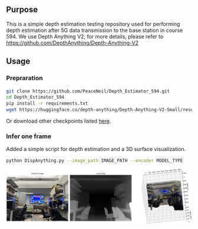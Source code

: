 ## Purpose
This is a simple depth estimation testing repository used for performing depth estimation after 5G data transmission to the base station in course 594. We use Depth Anything V2; for more details, please refer to https://github.com/DepthAnything/Depth-Anything-V2

## Usage

### Prepraration

```bash
git clone https://github.com/PeaceNeil/Depth_Estimator_594.git
cd Depth_Estimator_594
pip install -r requirements.txt
wget https://huggingface.co/depth-anything/Depth-Anything-V2-Small/resolve/main/depth_anything_v2_vits.pth
```

Or download other checkpoints listed [here](https://github.com/DepthAnything/Depth-Anything-V2?tab=readme-ov-file#pre-trained-models).

### Infer one frame
Added a simple script for depth estimation and a 3D surface visualization.
```bash 
python DispAnything.py --image_path IMAGE_PATH --encoder MODEL_TYPE
```
![result](assets/result.png)


